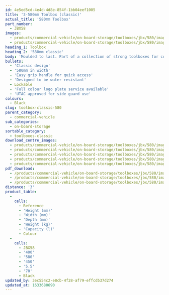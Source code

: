 ```yaml
---
id: 4e5ed5cd-4e4d-4d8e-854f-1bb04eef1005
title: '3-580mm Toolbox (classic)'
actual_title: '580mm Toolbox'
part_number:
  - JBX58
images:
  - products/commercial-vehicle/on-board-storage/toolboxes/jbx/580/images-lr/Product_Image_776x776_(518x518_focus_area)-JBX58_01.jpg
  - products/commercial-vehicle/on-board-storage/toolboxes/jbx/580/images-lr/Product_Image_776x776_(518x518_focus_area)-JBX58_02.jpg
heading_1: Toolbox
heading_2: '580mm classic'
body: 'Moulded to last. Part of a collection of strong toolboxes for commercial vehicles, featuring our classic design.'
bullets:
  - 'Classic design'
  - '580mm in width'
  - 'Easy grip handle for quick access'
  - 'Designed to be water resistant'
  - Lockable
  - 'Full colour logo plate service available'
  - 'UTAC approved for side guard use'
colours:
  - Black
slug: toolbox-classic-580
parent_category:
  - commercial-vehicle
sub_categories:
  - on-board-storage
sortable_category:
  - toolboxes-classic
download_centre_images:
  - products/commercial-vehicle/on-board-storage/toolboxes/jbx/580/images-hr/JBX58_001.jpg
  - products/commercial-vehicle/on-board-storage/toolboxes/jbx/580/images-hr/JBX58_002.jpg
  - products/commercial-vehicle/on-board-storage/toolboxes/jbx/580/images-hr/JBX58_003.jpg
  - products/commercial-vehicle/on-board-storage/toolboxes/jbx/580/images-hr/JBX58_004.jpg
  - products/commercial-vehicle/on-board-storage/toolboxes/jbx/580/images-hr/JBX58_03.JPG
pdf_download:
  - /products/commercial-vehicle/on-board-storage/toolboxes/jbx/580/images-hr/JBX58_01.jpg
  - /products/commercial-vehicle/on-board-storage/toolboxes/jbx/580/images-hr/JBX58_02.jpg
  - /products/commercial-vehicle/on-board-storage/toolboxes/jbx/580/images-hr/JBX58_03.jpg
distance: '3'
product_table:
  -
    cells:
      - Reference
      - 'Height (mm)'
      - 'Width (mm)'
      - 'Depth (mm)'
      - 'Weight (kg)'
      - 'Capacity (l)'
      - Colour
  -
    cells:
      - JBX58
      - '400'
      - '580'
      - '450'
      - '5.5'
      - '70'
      - Black
updated_by: 3ec554c2-e8cb-4f28-af79-effcd537d274
updated_at: 1633680690
---
```

